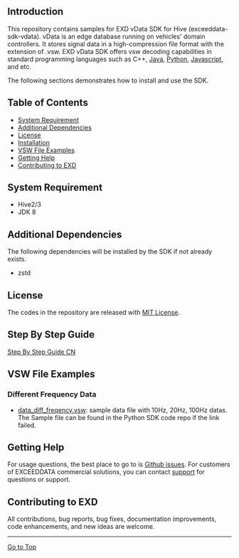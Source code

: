## Introduction
This repository contains samples for EXD vData SDK for Hive (exceeddata-sdk-vdata).  vData is an edge database running on vehicles' domain controllers.  It stores signal data in a high-compression file format with the extension of .vsw.  EXD vData SDK offers vsw decoding capabilities in standard programming languages such as C++, [Java](https://github.com/exceeddata/sdk-vdata-java), [Python](https://github.com/exceeddata/sdk-vdata-python), [Javascript](https://github.com/exceeddata/sdk-vdata-javascript), and etc.  

The following sections demonstrates how to install and use the SDK.

## Table of Contents
- [System Requirement](#system-requirement)
- [Additional Dependencies](#additional-dependencies)
- [License](#license)
- [Installation](#installation)
- [VSW File Examples](#vsw-file-examples)
- [Getting Help](#getting-help)
- [Contributing to EXD](#contributing-to-exd)

## System Requirement
- Hive2/3 
- JDK 8

## Additional Dependencies
The following dependencies will be installed by the SDK if not already exists.
- zstd

## License
The codes in the repository are released with [MIT License](LICENSE).

## Step By Step Guide
 [Step By Step Guide CN](guide_cn.md)

## VSW File Examples
### Different Frequency Data  
- [data_diff_freqency.vsw](https://github.com/exceeddata/sdk-vdata-python/blob/main/sample_files/vsw/data_diff_freqency.vsw): sample data file with 10Hz, 20Hz, 100Hz datas. The Sample file can be found in the Python SDK code repo if the link failed.

## Getting Help
For usage questions, the best place to go to is [Github issues](https://github.com/exceeddata/sdk-vdata-hive//issues). For customers of EXCEEDDATA commercial solutions, you can contact [support](mailto:support@smartsct.com) for questions or support.

## Contributing to EXD
All contributions, bug reports, bug fixes, documentation improvements, code enhancements, and new ideas are welcome.

<hr>

[Go to Top](#table-of-contents)
